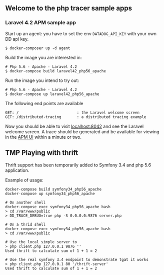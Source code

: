 ## Welcome to the php tracer sample apps

### Laravel 4.2 APM sample app

Start up an agent: you have to set the env `DATADOG_API_KEY` with your own DD api key.

    $ docker-composer up -d agent

Build the image you are interested in:

    # Php 5.6 - Apache - Laravel 4.2
    $ docker-compose build laravel42_php56_apache

Run the image you intend to try out:

    # Php 5.6 - Apache - Laravel 4.2
    $ docker-compose up laravel42_php56_apache

The following end points are available

    GET: /                          : the Laravel welcome screen
    GET: /distributed-tracing       : a distributed tracing example

Now you should be able to visit [localhost:8042](http://localhost:8042/) and see the Laravel welcome screen.
A trace should be generated and be available for viewing in the [APM UI](https://app.datadoghq.com/apm/services)
within a minute or two.

## TMP Playing with thrift

Thrift support has been temporarily added to Symfony 3.4 and php 5.6 application.

Example of usage:

```
docker-compose build symfony34_php56_apache
docker-compose up symfony34_php56_apache

# On another shell
docker-compose exec symfony34_php56_apache bash
> cd /var/www/public
> DD_TRACE_DEBUG=true php -S 0.0.0.0:9876 server.php

# On a thrid shell
docker-compose exec symfony34_php56_apache bash
> cd /var/www/public

# Use the local simple server to
> php client.php 127.0.0.1 9876 ''
Used thrift to calculate sum of 1 + 1 = 2

# Use the real symfony 3.4 endpoint to demonstrate tgat it works
> php client.php 127.0.0.1 80 '/thrift-server'
Used thrift to calculate sum of 1 + 1 = 2
```
